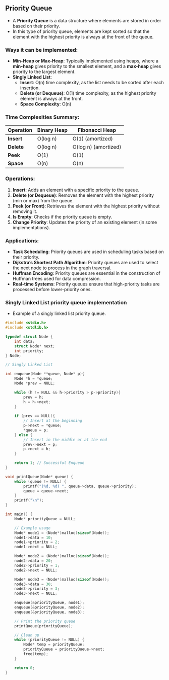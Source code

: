 ## Priority Queue

- A **Priority Queue** is a data structure where elements are stored in order based on their priority. 
- In this type of priority queue, elements are kept sorted so that the element with the highest priority is always at the front of the queue.

### Ways it can be implemented:
- **Min-Heap or Max-Heap**: Typically implemented using heaps, where a **min-heap** gives priority to the smallest element, and a **max-heap** gives priority to the largest element.
- **Singly Linked List**:
  - **Insert**: O(n) time complexity, as the list needs to be sorted after each insertion.
  - **Delete (or Dequeue)**: O(1) time complexity, as the highest priority element is always at the front.
  - **Space Complexity**: O(n)

### Time Complexities Summary:
| Operation      | Binary Heap | Fibonacci Heap |
|----------------|-------------|----------------|
| **Insert**     | O(log n)    | O(1) (amortized)|
| **Delete**     | O(log n)    | O(log n) (amortized)|
| **Peek**       | O(1)        | O(1)           |
| **Space**      | O(n)        | O(n)           |


### Operations:
1. **Insert**: Adds an element with a specific priority to the queue.
2. **Delete (or Dequeue)**: Removes the element with the highest priority (min or max) from the queue.
3. **Peek (or Front)**: Retrieves the element with the highest priority without removing it.
4. **Is Empty**: Checks if the priority queue is empty.
5. **Change Priority**: Updates the priority of an existing element (in some implementations).

### Applications:
- **Task Scheduling**: Priority queues are used in scheduling tasks based on their priority.
- **Dijkstra’s Shortest Path Algorithm**: Priority queues are used to select the next node to process in the graph traversal.
- **Huffman Encoding**: Priority queues are essential in the construction of Huffman trees used for data compression.
- **Real-time Systems**: Priority queues ensure that high-priority tasks are processed before lower-priority ones.

### Singly Linked List priority queue implementation
- Example of a singly linked list priority queue.
```c
#include <stdio.h>
#include <stdlib.h>

typedef struct Node {
    int data;
    struct Node* next;
    int priority;
} Node;

// Singly Linked List

int enqueue(Node **queue, Node* p){
    Node *h = *queue;
    Node *prev = NULL;

    while (h != NULL && h->priority > p->priority){
        prev = h;
        h = h->next;
    }
    
    if (prev == NULL){
        // Insert at the beginning
        p->next = *queue;
        *queue = p;
    } else {
        // Insert in the middle or at the end
        prev->next = p;
        p->next = h;
    }

    return 1; // Successful Enqueue
}

void printQueue(Node* queue) {
    while (queue != NULL) {
        printf("(%d, %d) ", queue->data, queue->priority);
        queue = queue->next;
    }
    printf("\n");
}

int main() {
    Node* priorityQueue = NULL;

    // Example usage
    Node* node1 = (Node*)malloc(sizeof(Node));
    node1->data = 10;
    node1->priority = 2;
    node1->next = NULL;

    Node* node2 = (Node*)malloc(sizeof(Node));
    node2->data = 20;
    node2->priority = 1;
    node2->next = NULL;

    Node* node3 = (Node*)malloc(sizeof(Node));
    node3->data = 30;
    node3->priority = 3;
    node3->next = NULL;

    enqueue(&priorityQueue, node1);
    enqueue(&priorityQueue, node2);
    enqueue(&priorityQueue, node3);

    // Print the priority queue
    printQueue(priorityQueue);

    // Clean up
    while (priorityQueue != NULL) {
        Node* temp = priorityQueue;
        priorityQueue = priorityQueue->next;
        free(temp);
    }

    return 0;
}
```
